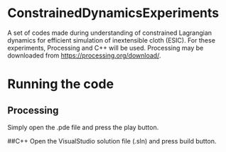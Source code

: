 # ConstrainedDynamicsExperiments
A set of codes made during understanding of constrained Lagrangian dynamics for efficient simulation of inextensible cloth (ESIC). For these experiments, Processing and C++ will be used. Processing may be downloaded from https://processing.org/download/. 

# Running the code
## Processing
Simply open the .pde file and press the play button.

##C++
Open the VisualStudio solution file (.sln) and press build button.

